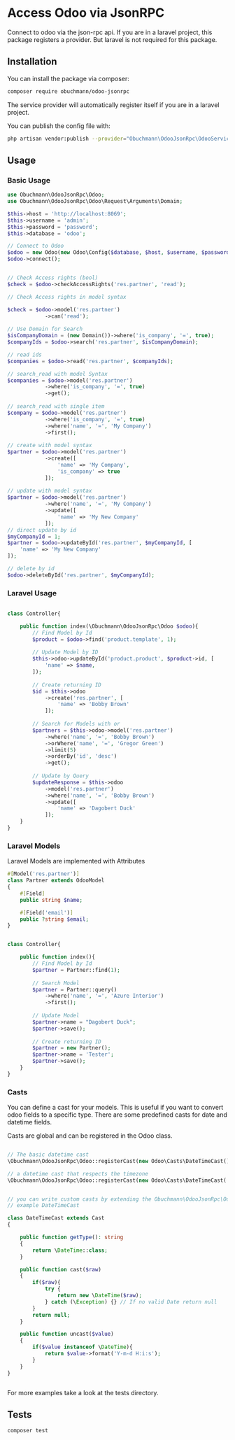 # Access Odoo via JsonRPC

Connect to odoo via the json-rpc api. If you are in a laravel project, this package registers a provider. But laravel is not required for this package.

## Installation

You can install the package via composer:

```bash
composer require obuchmann/odoo-jsonrpc
```

The service provider will automatically register itself if you are in a laravel project.

You can publish the config file with:
```bash
php artisan vendor:publish --provider="Obuchmann\OdooJsonRpc\OdooServiceProvider" --tag="config"
```

## Usage

### Basic Usage

```php
use Obuchmann\OdooJsonRpc\Odoo;
use Obuchmann\OdooJsonRpc\Odoo\Request\Arguments\Domain;

$this->host = 'http://localhost:8069';
$this->username = 'admin';
$this->password = 'password';
$this->database = 'odoo';

// Connect to Odoo
$odoo = new Odoo(new Odoo\Config($database, $host, $username, $password));
$odoo->connect();


// Check Access rights (bool)
$check = $odoo->checkAccessRights('res.partner', 'read');

// Check Access rights in model syntax

$check = $odoo->model('res.partner')
            ->can('read');
            
// Use Domain for Search
$isCompanyDomain = (new Domain())->where('is_company', '=', true);
$companyIds = $odoo->search('res.partner', $isCompanyDomain);

// read ids
$companies = $odoo->read('res.partner', $companyIds);

// search_read with model Syntax
$companies = $odoo->model('res.partner')
            ->where('is_company', '=', true)
            ->get();
            
// search_read with single item
$company = $odoo->model('res.partner')
            ->where('is_company', '=', true)
            ->where('name', '=', 'My Company')
            ->first();
            
// create with model syntax
$partner = $odoo->model('res.partner')
            ->create([
                'name' => 'My Company',
                'is_company' => true
            ]);
            
// update with model syntax
$partner = $odoo->model('res.partner')
            ->where('name', '=', 'My Company')
            ->update([
                'name' => 'My New Company'
            ]);
// direct update by id            
$myCompanyId = 1;
$partner = $odoo->updateById('res.partner', $myCompanyId, [
    'name' => 'My New Company'
]);

// delete by id
$odoo->deleteById('res.partner', $myCompanyId);


```


### Laravel Usage

```php

class Controller{

    public function index(\Obuchmann\OdooJsonRpc\Odoo $odoo){
        // Find Model by Id
        $product = $odoo->find('product.template', 1);
        
        // Update Model by ID
        $this->odoo->updateById('product.product', $product->id, [
            'name' => $name,
        ]);
        
        // Create returning ID
        $id = $this->odoo
            ->create('res.partner', [
                'name' => 'Bobby Brown'
            ]);
        
        // Search for Models with or
        $partners = $this->odoo->model('res.partner')
            ->where('name', '=', 'Bobby Brown')
            ->orWhere('name', '=', 'Gregor Green')
            ->limit(5)
            ->orderBy('id', 'desc')
            ->get();
        
        // Update by Query
        $updateResponse = $this->odoo
            ->model('res.partner')
            ->where('name', '=', 'Bobby Brown')
            ->update([
                'name' => 'Dagobert Duck'
            ]);
    }
}
```

### Laravel Models

Laravel Models are implemented with Attributes

```php
#[Model('res.partner')]
class Partner extends OdooModel
{
    #[Field]
    public string $name;

    #[Field('email')]
    public ?string $email;
}


class Controller{

    public function index(){
        // Find Model by Id
        $partner = Partner::find(1);
        
        // Search Model
        $partner = Partner::query()
            ->where('name', '=', 'Azure Interior')
            ->first();
        
        // Update Model
        $partner->name = "Dagobert Duck";
        $partner->save();
        
        // Create returning ID
        $partner = new Partner();
        $partner->name = 'Tester';
        $partner->save();               
    }
}
```

### Casts

You can define a cast for your models. This is useful if you want to convert odoo fields to a specific type. There are some predefined casts for date and datetime fields.

Casts are global and can be registered in the Odoo class.

```php

// The basic datetime cast
\Obuchmann\OdooJsonRpc\Odoo::registerCast(new Odoo\Casts\DateTimeCast());

// a datetime cast that respects the timezone
\Obuchmann\OdooJsonRpc\Odoo::registerCast(new Odoo\Casts\DateTimeCast('Europe/Berlin'));


// you can write custom casts by extending the Obuchmann\OdooJsonRpc\Odoo\Casts\Cast class
// example DateTimeCast

class DateTimeCast extends Cast
{

    public function getType(): string
    {
        return \DateTime::class;
    }

    public function cast($raw)
    {
        if($raw){
            try {
                return new \DateTime($raw);
            } catch (\Exception) {} // If no valid Date return null
        }
        return null;
    }

    public function uncast($value)
    {
        if($value instanceof \DateTime){
            return $value->format('Y-m-d H:i:s');
        }
    }
} 



```


For more examples take a look at the tests directory.


## Tests

```bash
composer test
```